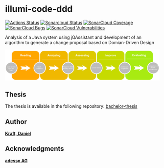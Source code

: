 # illumi-code-ddd
[![Actions Status](https://action-badges.now.sh/DanielKraft/illumi-code-ddd)](https://github.com/DanielKraft/illumi-code-ddd/actions)
[![Sonarcloud Status](https://sonarcloud.io/api/project_badges/measure?project=DanielKraft_illumi-code-ddd&metric=alert_status)](https://sonarcloud.io/dashboard?id=DanielKraft_illumi-code-ddd) 
[![SonarCloud Coverage](https://sonarcloud.io/api/project_badges/measure?project=DanielKraft_illumi-code-ddd&metric=coverage)](https://sonarcloud.io/component_measures/metric/coverage/list?id=DanielKraft_illumi-code-ddd)
[![SonarCloud Bugs](https://sonarcloud.io/api/project_badges/measure?project=DanielKraft_illumi-code-ddd&metric=bugs)](https://sonarcloud.io/component_measures/metric/reliability_rating/list?id=DanielKraft_illumi-code-ddd)
[![SonarCloud Vulnerabilities](https://sonarcloud.io/api/project_badges/measure?project=DanielKraft_illumi-code-ddd&metric=vulnerabilities)](https://sonarcloud.io/component_measures/metric/security_rating/list?id=DanielKraft_illumi-code-ddd)

Analysis of a Java system using jQAssistant and development of an algorithm to generate a change proposal based on Domian-Driven Design

![Workflow of illumi-code-ddd](/gfx/Workflow_eng.png?raw=true "Workflow")

## Thesis
The thesis is available in the following repository: [bachelor-thesis](https://github.com/DanielKraft/bachelor-thesis)

## Author
[**Kraft, Daniel**](https://github.com/DanielKraft)

## Acknowledgments
[**adesso AG**](https://www.adesso.de/de/)

